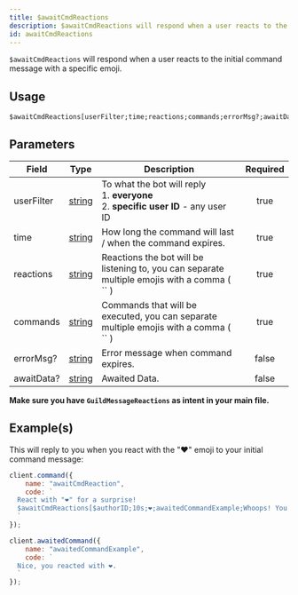 ```yaml
---
title: $awaitCmdReactions
description: $awaitCmdReactions will respond when a user reacts to the initial command message with a specific emoji.
id: awaitCmdReactions
---
```


`$awaitCmdReactions` will respond when a user reacts to the initial command message with a specific emoji.

## Usage

```aoi
$awaitCmdReactions[userFilter;time;reactions;commands;errorMsg?;awaitData?]
```

## Parameters

| Field      | Type                                                                                              | Description                                                                                    | Required |
| ---------- | ------------------------------------------------------------------------------------------------- | ---------------------------------------------------------------------------------------------- | :------: |
| userFilter | [string](https://developer.mozilla.org/en-US/docs/Web/JavaScript/Reference/Global_Objects/String) | To what the bot will reply <br /> 1. **everyone** <br /> 2. **specific user ID** - any user ID |   true   |
| time       | [string](https://developer.mozilla.org/en-US/docs/Web/JavaScript/Reference/Global_Objects/String) | How long the command will last / when the command expires.                                     |   true   |
| reactions  | [string](https://developer.mozilla.org/en-US/docs/Web/JavaScript/Reference/Global_Objects/String) | Reactions the bot will be listening to, you can separate multiple emojis with a comma ( `` )   |   true   |
| commands   | [string](https://developer.mozilla.org/en-US/docs/Web/JavaScript/Reference/Global_Objects/String) | Commands that will be executed, you can separate multiple emojis with a comma ( `` )           |   true   |
| errorMsg?  | [string](https://developer.mozilla.org/en-US/docs/Web/JavaScript/Reference/Global_Objects/String) | Error message when command expires.                                                            |  false   |
| awaitData? | [string](https://developer.mozilla.org/en-US/docs/Web/JavaScript/Reference/Global_Objects/String) | Awaited Data.                                                                                  |  false   |

**Make sure you have `GuildMessageReactions` as intent in your main file.**

## Example(s)

This will reply to you when you react with the "❤️" emoji to your initial command message:

```js
client.command({
    name: "awaitCmdReaction",
    code: `
  React with "❤️" for a surprise! 
  $awaitCmdReactions[$authorID;10s;❤️;awaitedCommandExample;Whoops! You didn't react in time..]
  `
});

client.awaitedCommand({
    name: "awaitedCommandExample",
    code: `
  Nice, you reacted with ❤️.
  `
});
```
